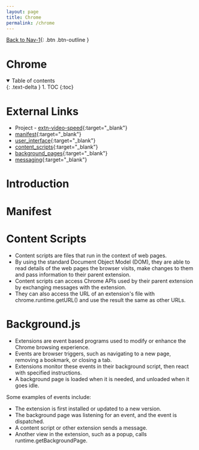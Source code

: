```yaml
---
layout: page
title: Chrome
permalink: /chrome
---
```


[Back to Nav-1](../nav-1){: .btn .btn-outline }

# Chrome

<details open markdown="block">
  <summary>
    Table of contents
  </summary>
  {: .text-delta }
1. TOC
{:toc}
</details>

# External Links
- Project - [extn-video-speed](https://github.com/arpit04tripathi/extn-video-speed){:target="_blank"}
- [manifest](https://developer.chrome.com/extensions/manifest){:target="_blank"}
- [user_interface](https://developer.chrome.com/extensions/user_interface){:target="_blank"}
- [content_scripts](https://developer.chrome.com/extensions/content_scripts){:target="_blank"}
- [background_pages](https://developer.chrome.com/extensions/background_pages){:target="_blank"}
- [messaging](https://developer.chrome.com/extensions/messaging){:target="_blank"}

# Introduction

# Manifest


# Content Scripts

- Content scripts are files that run in the context of web pages.
- By using the standard Document Object Model (DOM), they are able to read details of the web pages the browser visits, make changes to them and pass information to their parent extension.
- Content scripts can access Chrome APIs used by their parent extension by exchanging messages with the extension.
- They can also access the URL of an extension's file with chrome.runtime.getURL() and use the result the same as other URLs.

# Background.js

- Extensions are event based programs used to modify or enhance the Chrome browsing experience.
- Events are browser triggers, such as navigating to a new page, removing a bookmark, or closing a tab.
- Extensions monitor these events in their background script, then react with specified instructions.
- A background page is loaded when it is needed, and unloaded when it goes idle.
 
Some examples of events include:
- The extension is first installed or updated to a new version.
- The background page was listening for an event, and the event is dispatched.
- A content script or other extension sends a message.
- Another view in the extension, such as a popup, calls runtime.getBackgroundPage.

